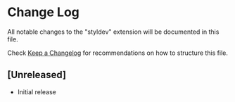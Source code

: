 # Change Log

All notable changes to the "styldev" extension will be documented in this file.

Check [Keep a Changelog](http://keepachangelog.com/) for recommendations on how to structure this file.

## [Unreleased]

- Initial release
